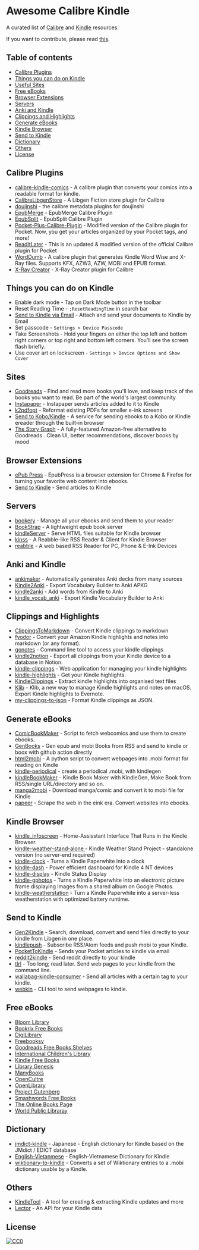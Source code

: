 # Awesome Calibre Kindle

A curated list of [Calibre](https://github.com/kovidgoyal/calibre) and [Kindle](https://wiki.604kph.xyz/wiki/Amazon_Kindle?lang=en) resources.

If you want to contribute, please read [this](CONTRIBUTING.md).

## Table of contents

  - [Calibre Plugins](#calibre-plugins)
  - [Things you can do on Kindle](#things-you-can-do-on-kindle)
  - [Useful Sites](#useful-sites)
  - [Free eBooks](#free-ebooks)
  - [Browser Extensions](#browser-extensions)
  - [Servers](#servers)
  - [Anki and Kindle](#anki-and-kindle)
  - [Clippings and Highlights](#clippings-and-highlights)
  - [Generate eBooks](#generate-ebooks)
  - [Kindle Browser](#kindle-browser)
  - [Send to Kindle](#send-to-kindle)
  - [Dictionary](#dictionary)
  - [Others](#others)
  - [License](#license)

## Calibre Plugins
* [ calibre-kindle-comics](https://github.com/pavelzw/calibre-kindle-comics) - A calibre plugin that converts your comics into a readable format for kindle.
* [CalibreLibgenStore](https://github.com/fallaciousreasoning/CalibreLibgenStore) -  A Libgen Fiction store plugin for Calibre 
* [doujinshi](https://github.com/yingziwu/doujinshi_metadata_plugins) -  the calibre metadata plugins for doujinshi 
* [EpubMerge](https://github.com/JimmXinu/EpubMerge) - EpubMerge Calibre Plugin 
* [EpubSplit](https://github.com/JimmXinu/EpubSplit) -  EpubSplit Calibre Plugin 
* [Pocket-Plus-Calibre-Plugin](https://github.com/mmagnus/Pocket-Plus-Calibre-Plugin) - Modified version of the Calibre plugin for Pocket. Now, you get your articles organized by your Pocket tags, and more!
* [ReadItLater](https://github.com/onlyhavecans/ReadItLater-Calibre-Plugin) -  This is an updated & modified version of the official Calibre plugin for Pocket
* [WordDumb](https://github.com/xxyzz/WordDumb) - A calibre plugin that generates Kindle Word Wise and X-Ray files. Supports KFX, AZW3, AZW, MOBI and EPUB format.
* [X-Ray Creator](https://github.com/szarroug3/X-Ray_Calibre_Plugin) - X-Ray Creator plugin for Calibre

## Things you can do on Kindle
* Enable dark mode - Tap on Dark Mode button in the toolbar
* Reset Reading Time - `;ResetReadingTime` in search bar
* [Send to Kindle via Email](https://www.amazon.com/sendtokindle/email) - Attach and send your documents to Kindle by Email
* Set passcode - `Settings > Device Passcode`
* Take Screenshots - Hold your fingers on either the top left and bottom right corners or top right and bottom left corners. You’ll see the screen flash briefly.
* Use cover art on lockscreen - `Settings > Device Options and Show Cover`

## Sites
* [Goodreads](https://goodreads.com) - Find and read more books you'll love, and keep track of the books you want to read. Be part of the world's largest community
* [Instapaper](https://www.instapaper.com/) - Instapaper sends articles added to it to Kindle
* [k2pdfopt](http://www.willus.com/k2pdfopt/) - Reformat existing PDFs for smaller e-ink screens
* [Send to Kobo/Kindle](https://send.djazz.se/) -  A service for sending ebooks to a Kobo or Kindle ereader through the built-in browser 
* [The Story Graph](https://thestorygraph.com) -  A fully-featured Amazon-free alternative to Goodreads . Clean UI, better recommendations, discover books by mood

## Browser Extensions
* [ePub Press](https://epub.press/) - EpubPress is a browser extension for Chrome & Firefox for turning your favorite web content into ebooks.
* [Send to Kindle](https://chrome.google.com/webstore/detail/send-to-kindle-for-google/cgdjpilhipecahhcilnafpblkieebhea) - Send articles to Kindle

## Servers
* [bookery](https://github.com/Patrick-Vogt/bookery) -  Manage all your ebooks and send them to your reader
* [BookStrap](https://github.com/aeroith/BookStrap) - A lightweight epub book server
* [kindleServer](https://github.com/edgartaor/kindleServer) - Serve HTML files suitable for Kindle browser
* [kinss](https://github.com/xizeyoupan/kinss) -  A Reabble-like RSS Reader & Client for Kindle Browser 
* [reabble](https://github.com/oxyry/reabble) - A web based RSS Reader for PC, Phone & E-Ink Devices 

## Anki and Kindle
* [ ankimaker](https://github.com/carllacan/ankimaker) - Automatically generates Anki decks from many sources
* [Kindle2Anki](https://github.com/NdYAG/Kindle2Anki) - Export Vocabulary Builder to Anki APKG
* [kindle2anki](https://github.com/psamim/kindle2anki) - Add words from Kindle to Anki
* [kindle_vocab_anki](https://github.com/wzyboy/kindle_vocab_anki) - Export Kindle Vocabulary Builder to Anki

## Clippings and Highlights
* [ ClippingsToMarkdown](https://github.com/wangandi520/ClippingsToMarkdown) - Convert Kindle clippings to markdown
* [fyodor](https://github.com/rc2dev/fyodor) - Convert your Amazon Kindle highlights and notes into markdown (or any format).
* [gonotes](https://github.com/turbaszek/gonotes) - Command line tool to access your kindle clippings
* [kindle2notion](https://github.com/paperboi/kindle2notion) -  Export all clippings from your Kindle device to a database in Notion. 
* [kindle-clippings](https://github.com/mammuth/kindle-clippings) - Web application for managing your kindle highlights
* [kindle-highlights](https://github.com/speric/kindle-highlights) - Get your Kindle highlights.
* [KindleClippings](https://github.com/robertmartin8/KindleClippings) - Extract kindle highlights into organised text files
* [Klib](https://github.com/toolinbox/Klib) - Klib, a new way to manage Kindle highlights and notes on macOS. Export Kindle highlights to Evernote.
* [my-clippings-to-json](https://github.com/maxhallinan/my-clippings-to-json) - Format Kindle clippings as JSON.

## Generate eBooks
* [ComicBookMaker](https://github.com/SylvainDe/ComicBookMaker) - Script to fetch webcomics and use them to create ebooks.
* [GenBooks](https://github.com/carey036/GenBooks) - Gen epub and mobi Books from RSS and send to kindle or boox with github action directly
* [html2mobi](https://github.com/moshfiqur/html2mobi) - A python script to convert webpages into .mobi format for reading on Kindle
* [kindle-periodical](https://github.com/moszeed/kindle-periodical) -  create a periodical .mobi, with kindlegen 
* [kindleBookMaker](https://github.com/barretlee/kindleBookMaker) - Kindle Book Maker with KindleGen, Make Book from RSS/single URL/directory and so on.
* [manga2mobi](https://github.com/KevCui/manga2mobi) - Download manga/comic and convert it to mobi file for Kindle
* [papeer](https://github.com/lapwat/papeer) - Scrape the web in the eink era. Convert websites into ebooks.

## Kindle Browser
* [kindle_infoscreen](https://github.com/hermannsblum/kindle_infoscreen) - Home-Assisstant Interface That Runs in the Kindle Browser.
* [kindle-weather-stand-alone ](https://github.com/x-magic/kindle-weather-stand-alone) - Kindle Weather Stand Project - standalone version (no server-end required)
* [kindle-clock](https://github.com/mattzzw/kindle-clock) - Turns a Kindle Paperwhite into a clock
* [kindle-dash](https://github.com/pascalw/kindle-dash) - Power efficient dashboard for Kindle 4 NT devices
* [kindle-display](https://github.com/dennisreimann/kindle-display) - Kindle Status Display
* [kindle-gphotos](https://github.com/mattzzw/kindle-gphotos) - Turns a Kindle Paperwhite into an electronic picture frame displaying images from a shared album on Google Photos.
* [kindle-weatherstation](https://github.com/mattzzw/kindle-weatherstation) - Turn a Kindle Paperwhite into a server-less weatherstation with optimized battery runtime.

## Send to Kindle
* [Gen2Kindle](https://github.com/shashanoid/Gen2Kindle) - Search, download, convert and send files directly to your kindle from Libgen in one place.
* [kindlepush](https://github.com/zhengchun/kindlepush) - Subscribe RSS/Atom feeds and push mobi to your Kindle.
* [PocketToKindle](https://github.com/sejka/PocketToKindle) - Sends your Pocket articles to kindle via email
* [reddit2kindle](https://github.com/JamieMagee/reddit2kindle) - Send reddit directly to your kindle
* [tlrl](https://github.com/sodiumjoe/tlrl) - Too long; read later. Send web pages to your kindle from the command line.
* [wallabag-kindle-consumer](https://github.com/janLo/wallabag-kindle-consumer) - Send all articles with a certain tag to your kindle.
* [webkin](https://github.com/mr-karan/webkin) - CLI tool to send webpages to kindle. 

## Free eBooks 
* [Bloom Library](https://bloomlibrary.org/)
* [Bookrix Free Books](https://www.bookrix.com/books.html)
* [DigiLibrary](https://digilibraries.com/)
* [Freebooksy](https://www.freebooksy.com/featured-books/)
* [Goodreads Free Books Shelves](https://www.goodreads.com/shelf/show/free-online)
* [International Children's Library](http://en.childrenslibrary.org/library/books.html)
* [Kindle Free Books](https://www.amazon.com/b?ie=UTF8&node=20102661011)
* [Library Genesis](https://libgen.is/)
* [ManyBooks](https://manybooks.net/)
* [OpenCultre](https://www.openculture.com/free_ebooks)
* [OpenLibrary](https://openlibrary.org/subjects/accessible_book#ebooks=true)
* [Project Gutenberg](http://www.gutenberg.org/)
* [Smashwords Free Books](https://www.smashwords.com/shelves/home/1/free/any)
* [The Online Books Page](http://digital.library.upenn.edu/books/)
* [World Public Libraray](http://worldpubliclibrary.org/)

## Dictionary
* [jmdict-kindle](https://github.com/jmdict-kindle/jmdict-kindle) - Japanese - English dictionary for Kindle based on the JMdict / EDICT database
* [English-Vietanmese](https://github.com/ntd172/kindle-dict) - English-Vietnamese Dictionary for Kindle
* [wiktionary-to-kindle](https://github.com/nyg/wiktionary-to-kindle) - Converts a set of Wiktionary entries to a .mobi dictionary usable by a Kindle.

## Others
* [KindleTool](https://github.com/NiLuJe/KindleTool) -  A tool for creating & extracting Kindle updates and more 
* [Lector](https://github.com/msuozzo/Lector) - An API for your Kindle data

## License

[![CC0](https://licensebuttons.net/p/zero/1.0/88x31.png)](https://creativecommons.org/publicdomain/zero/1.0/)
 

